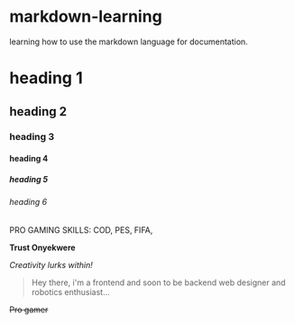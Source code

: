 # markdown-learning

learning how to use the markdown language for documentation.

# heading 1
## heading 2
### heading 3
#### heading 4
##### heading 5
###### heading 6

PRO GAMING SKILLS: COD, PES, FIFA, 

**Trust Onyekwere**

*Creativity lurks within!*

> Hey there, i'm a frontend and soon to be backend web designer and robotics enthusiast... 

~~Pro gamer~~